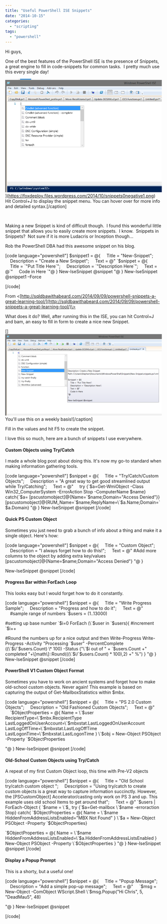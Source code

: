 ```yaml
---
title: "Useful PowerShell ISE Snippets"
date: "2014-10-15"
categories: 
  - "scripting"
tags: 
  - "powershell"
---
```


Hi guys,

One of the best features of the PowerShell ISE is the presence of Snippets, a great engine to fill in code-snippets for common tasks.  I pretty much use this every single day!

![Snippets0Negative1](images/snippets0negative1.png)](https://foxdeploy.files.wordpress.com/2014/10/snippets0negative1.png) Hit Control+J to display the snippet menu. You can hover over for more info and detailed syntax.\[/caption\]

 

Making a new Snippet is kind of difficult though.  I found this wonderful little snippet that allows you to easily create more snippets.  I know.  Snippets in Snippets?  Not sure if it is more Ludacris or Inception though...

Rob the PowerShell DBA had this awesome snippet on his blog.

\[code language="powershell"\] $snippet1 = @{     Title = "New-Snippet";     Description = "Create a New Snippet";     Text = @" \`$snippet = @{     Title = \`"Put Title Here\`";     Description = \`"Description Here\`";     Text = @\`"     Code in Here \`"@ } New-IseSnippet @snippet "@ } New-IseSnippet @snippet1 –Force

\[/code\]

From <[http://sqldbawithabeard.com/2014/09/09/powershell-snippets-a-great-learning-tool/](http://sqldbawithabeard.com/2014/09/09/powershell-snippets-a-great-learning-tool/)\>

What does it do? Well, after running this in the ISE, you can hit Control+J and bam, an easy to fill in form to create a nice new Snippet.

[]![Snippets00](images/snippets00.png) You'll use this on a weekly basis!\[/caption\]

Fill in the values and hit F5 to create the snippet.

I love this so much, here are a bunch of snippets I use everywhere.

#### Custom Objects using Try/Catch

I made a whole blog post about doing this. It's now my go-to standard when making information gathering tools.

\[code language="powershell"\] $snippet = @{     Title = "Try/Catch/Custom Objects";     Description = "A great way to get good streamlined output while Try/Catching";     Text = @"     try {\`$a=Get-WmiObject -Class Win32\_ComputerSystem -ErrorAction Stop -ComputerName $name} catch{\`$a= \[pscustomobject\]@{Name=\`$name;Domain="Access Denied"}} \[pscustomobject\]@{RUM\_Name=\`$name;ReplyName=\`$a.Name;Domain=\`$a.Domain} "@ } New-IseSnippet @snippet \[/code\]

#### Quick PS Custom Object

Sometimes you just need to grab a bunch of info about a thing and make it a single object. Here's how:

\[code language="powershell"\] $snippet = @{     Title = "Custom Object";     Description = "I always forget how to do this!";     Text = @" #Add more columns to the object by adding extra key/values     \[pscustomobject\]@{Name=$name;Domain="Access Denied"} "@ }

New-IseSnippet @snippet \[/code\]

#### Progress Bar within ForEach Loop

This looks easy but I would forget how to do it constantly.

\[code language="powershell"\] $snippet = @{     Title = "Write Progress Sample";     Description = "Progress and how to do it";     Text = @"     #sample range of numbers \`$users = (1..13000)

#setting up base number \`$i=0 ForEach (\`$user in \`$users){ #increment \`$i++

#Round the numbers up for a nice output and then Write-Progress Write-Progress -Activity "Processing \`$user" -PercentComplete ((\`$i/\`$users.Count) \* 100) -Status ("\`$i out of " + \`$users.Count +" completed "+\[math\]::Round(((\`$i/\`$users.Count) \* 100),2) +" %") } "@ } New-IseSnippet @snippet \[/code\]

#### PowerShell V1 Custom Object Format

Sometimes you have to work on ancient systems and forget how to make old-school custom objects. Never again! This example is based on capturing the output of Get-MailboxStatistics within $mbx.

\[code language="powershell"\] $snippet = @{     Title = "PS 2.0 Custom Objects";     Description = "Old Fashioned Custom Objects";     Text = @"     \`$ObjectProperties = @{ Name = \`$user RecipientType=\`$mbx.RecipientType LastLoggedOnUserAccount=\`$mbxstat.LastLoggedOnUserAccount LastLogOffTime=\`$mbxstat.LastLogOffTime LastLogonTime=\`$mbxstat.LastLogonTime } \`$obj = New-Object PSObject -Property \`$ObjectProperties

"@ } New-IseSnippet @snippet \[/code\]

#### Old-School Custom Objects using Try/Catch

A repeat of my first Custom Object loop, this time with Pre-V2 objects

\[code language="powershell"\] $snippet = @{     Title = "Old School try/catch custom object ";     Description = "Using try/catch to create custom objects is a great way to capture information succinctly. However, the \[PSCustomObject\] Accelerator/casting only work on PS 3 and up. This example uses old school Items to get around that";     Text = @" \`$users | ForEach-Object { \`$name = \`$\_ try {\`$a=Get-mailbox \`$name -erroraction Stop} catch{ \`$ObjectProperties = @{ Name = \`$name HiddenFromAddressListsEnabled="MBX Not Found" } \`$a = New-Object PSObject -Property \`$ObjectProperties}

\`$ObjectProperties = @{ Name = \`$name HiddenFromAddressListsEnabled=\`$a.HiddenFromAddressListsEnabled } New-Object PSObject -Property \`$ObjectProperties } "@ } New-IseSnippet @snippet \[/code\]

#### Display a Popup Prompt

This is a shorty, but a useful one!

\[code language="powershell"\] $snippet = @{     Title = "Popup Message";     Description = "Add a simple pop-up message";     Text = @"     \`$msg = New-Object -ComObject WScript.Shell \`$msg.Popup("Hi Chris", 5, "DeadMau5", 48)

"@ } New-IseSnippet @snippet

\[/code\]

